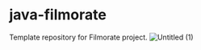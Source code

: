 # java-filmorate
Template repository for Filmorate project.
![Untitled (1)](https://user-images.githubusercontent.com/108333044/210883020-d4d565f5-22fe-4e3c-acb8-07252da05b6e.png)

